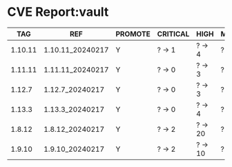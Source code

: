 # CVE Report:vault
|   TAG   |       REF        | PROMOTE | CRITICAL |  HIGH   | MEDIUM  |  LOW   | UNKNOWN |
|---------|------------------|---------|----------|---------|---------|--------|---------|
| 1.10.11 | 1.10.11_20240217 | Y       | ? -> 1   | ? -> 4  | ? -> 7  | ? -> 2 | ? -> 0  |
| 1.11.11 | 1.11.11_20240217 | Y       | ? -> 0   | ? -> 3  | ? -> 4  | ? -> 1 | ? -> 0  |
| 1.12.7  | 1.12.7_20240217  | Y       | ? -> 0   | ? -> 3  | ? -> 4  | ? -> 1 | ? -> 0  |
| 1.13.3  | 1.13.3_20240217  | Y       | ? -> 0   | ? -> 4  | ? -> 6  | ? -> 1 | ? -> 0  |
| 1.8.12  | 1.8.12_20240217  | Y       | ? -> 2   | ? -> 20 | ? -> 15 | ? -> 3 | ? -> 0  |
| 1.9.10  | 1.9.10_20240217  | Y       | ? -> 2   | ? -> 10 | ? -> 10 | ? -> 2 | ? -> 0  |
